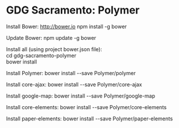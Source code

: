 GDG Sacramento: Polymer
=======================

Install Bower:
http://bower.io
npm install -g bower

Update Bower:
npm update -g bower

Install all (using project bower.json file):  
cd gdg-sacramento-polymer  
bower install

Install Polymer:
bower install --save Polymer/polymer

Install core-ajax:
bower install --save Polymer/core-ajax

Install google-map:
bower install --save Polymer/google-map

Install core-elements:
bower install --save Polymer/core-elements

Install paper-elements:
bower install --save Polymer/paper-elements


